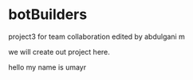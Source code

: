 # botBuilders
project3 for team collaboration
edited by abdulgani m


we will create out project here.

hello my name is umayr